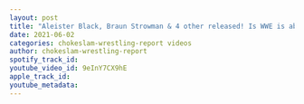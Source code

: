 ```yaml
---
layout: post
title: "Aleister Black, Braun Strowman & 4 other released! Is WWE is about to be sold? Is Disney a suitor?"
date: 2021-06-02
categories: chokeslam-wrestling-report videos
author: chokeslam-wrestling-report
spotify_track_id: 
youtube_video_id: 9eInY7CX9hE
apple_track_id: 
youtube_metadata: 
---
```

